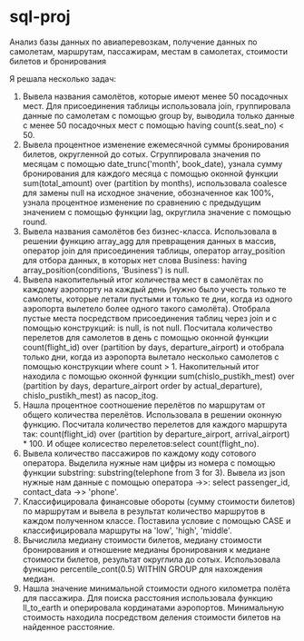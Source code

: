 # sql-proj
Анализ базы данных по авиаперевозкам, получение данных по самолетам, маршрутам, пассажирам, местам в самолетах, стоимости билетов и бронирования

Я решала несколько задач:
1. Вывела названия самолётов, которые имеют менее 50 посадочных мест. Для присоединения таблицы использовала join, группировала данные по самолетам с помощью group by, выводила только данные с менее 50 посадочных мест с помощью having count(s.seat_no) < 50.
2. Вывела процентное изменение ежемесячной суммы бронирования билетов, округленной до сотых. Сгруппировала значения по месяцам с помощью date_trunc('month', book_date), узнала сумму бронирования для каждого месяца с помощью оконной функции sum(total_amount) over (partition by months), использовала coalesce для замены null на исходное значение, обозначенное как 100%, узнала процентное изменение по сравнению с предыдущим значением с помощью функции lag, округлила значение с помощью round.
3. Вывела названия самолётов без бизнес-класса. Использовала в решении функцию array_agg для превращения данных в массив, оператор join для присоединения таблицы, оператор array_position для отбора данных, в которых нет слова Business: having array_position(conditions, 'Business') is null.
4. Вывела накопительный итог количества мест в самолётах по каждому аэропорту на каждый день (нужно было учесть только те самолеты, которые летали пустыми и только те дни, когда из одного аэропорта вылетело более одного такого самолёта). Отобрала пустые места посредством присоединения таблиц через join и с помощью конструкций: is null, is not null. Посчитала количество перелетов для самолетов в день с помощью оконной функции count(flight_id) over (partition by days, departure_airport) и отобрала только дни, когда из аэропорта вылетало несколько самолетов с помощью конструкции where count > 1. Накопительный итог находила с помощью оконной функции sum(chislo_pustikh_mest) over (partition by days, departure_airport order by actual_departure), chislo_pustikh_mest) as nacop_itog.
5. Нашла процентное соотношение перелётов по маршрутам от общего количества перелётов. Использовала в решении оконную функцию. Посчитала количество перелетов для каждого маршрута так: count(flight_id) over (partition by departure_airport, arrival_airport) * 100. И общее колисество перелетов:select count(flight_no).
6. Вывела количество пассажиров по каждому коду сотового оператора. Выделила нужные нам цифры из номера с помощью функции substring: substring(telephone from 3 for 3). Вывела из json нужные нам данные с помощью оператора ->>: select passenger_id, contact_data ->> 'phone'.
7. Классифицировала финансовые обороты (сумму стоимости билетов) по маршрутам и вывела в результат количество маршрутов в каждом полученном классе. Поставила условие с помощью CASE и классифицировала маршруты на 'low', 'high', 'middle'.
8. Вычислила медиану стоимости билетов, медиану стоимости бронирования и отношение медианы бронирования к медиане стоимости билетов, результат округлила до сотых. Использовала функцию percentile_cont(0.5) WITHIN GROUP для нахождения медиан.
9. Нашла значение минимальной стоимости одного километра полёта для пассажира. Для поиска расстояния использовала функцию ll_to_earth и оперировала кординатами аэропортов. Минимальную стоимость находила посредством деления стоимости билетов на найденное расстояние. 

